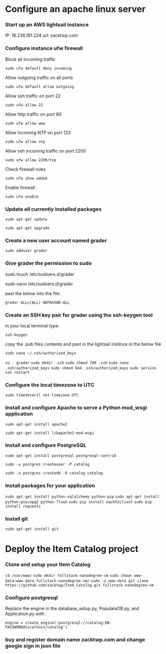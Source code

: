 # Configure an apache linux server

### Start up an AWS lightsail instance
IP: 18.236.181.224
url: zacktwp.com

### Configure instance ufw firewall

Block all incoming traffic

`sudo ufw default deny incoming`

Allow outgoing traffic on all ports

`sudo ufw default allow outgoing`

Allow ssh traffic on port 22

`sudo ufw allow 22`

Allow http traffic on port 80

`sudo ufw allow www`

Allow incoming NTP on port 123

`sudo ufw allow ntp`

Allow ssh incoming traffic on port 2200

`sudo ufw allow 2200/tcp`

Check firewall rules

`sudo ufw show added`

Enable firewall

`sudo ufw enable`

### Update all currently installed packages

`sudo apt-get update`

`sudo apt-get upgrade`

### Create a new user account named grader

`sudo adduser grader`

### Give grader the permission to sudo

sudo touch /etc/sudoers.d/grader

sudo nano /etc/sudoers.d/grader

past the below into the file:

`grader ALL=(ALL) NOPASSWD:ALL`

### Create an SSH key pair for grader using the ssh-keygen tool

in your local terminal type:

`ssh-keygen`

copy the .pub files contents and past in the lightsail instince in the below file

`sudo nano ~/.ssh/authorized_keys`


`su - grader`
`sudo mkdir .ssh`
`sudo chmod 700 .ssh`
`sudo nano .ssh/authorized_keys`
`sudo chmod 644 .ssh/authorized_keys`
`sudo service ssh restart`

### Configure the local timezone to UTC

`sudo timedatectl set-timezone UTC`

###  Install and configure Apache to serve a Python mod_wsgi application

`sudo apt-get install apache2`

`sudo apt-get install libapache2-mod-wsgi`

### Install and configure PostgreSQL

`sudo apt-get install postgresql postgresql-contrib`

`sudo -u postgres createuser -P catalog`

`sudo -u postgres createdb -O catalog catalog`

### Install packages for your application

`sudo apt-get install python-sqlalchemy python-pip`
`sudo apt-get install python-psycopg2 python-flask`
`sudo pip install oauth2client`
`sudo pip install requests`

### Install git

`sudo apt-get install git`

# Deploy the Item Catalog project

### Clone and setup your Item Catalog

`cd /var/www/`
`sudo mkdir fullstack-nanodegree-vm`
`sudo chown www-data:www-data fullstack-nanodegree-vm/`
`sudo -u www-data git clone https://github.com/zacktwp/Item_Catalog.git fullstack-nanodegree-vm`

### Configure postgresql

Replace the engine in the database_setup.py, PopulateDB.py, and Application.py with :

`engine = create_engine('postgresql://catalog:DB-PASSWORD@localhost/catalog')`

### buy and register domain name zacktwp.com and change google sign in json file
